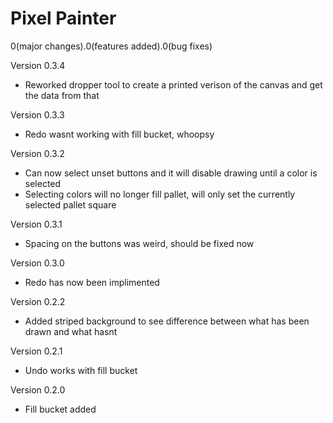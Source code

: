 # Pixel Painter

0(major changes).0(features added).0(bug fixes)

Version 0.3.4
- Reworked dropper tool to create a printed verison of the canvas and get the data from that

Version 0.3.3
- Redo wasnt working with fill bucket, whoopsy

Version 0.3.2
- Can now select unset buttons and it will disable drawing until a color is selected
- Selecting colors will no longer fill pallet, will only set the currently selected pallet square

Version 0.3.1
- Spacing on the buttons was weird, should be fixed now

Version 0.3.0
- Redo has now been implimented

Version 0.2.2
- Added striped background to see difference between what has been drawn and what hasnt

Version 0.2.1
- Undo works with fill bucket

Version 0.2.0
- Fill bucket added